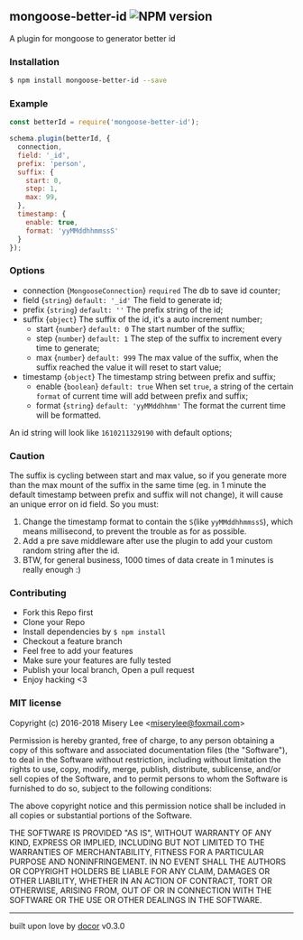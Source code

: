 ## mongoose-better-id ![NPM version](https://img.shields.io/npm/v/mongoose-better-id.svg?style=flat)

A plugin for mongoose to generator better id

### Installation
```bash
$ npm install mongoose-better-id --save
```

### Example
```js
const betterId = require('mongoose-better-id');

schema.plugin(betterId, {
  connection,
  field: '_id',
  prefix: 'person',
  suffix: {
    start: 0,
    step: 1,
    max: 99,
  },
  timestamp: {
    enable: true,
    format: 'yyMMddhhmmssS'
  }
});
```

### Options
* connection {`MongooseConnection`} `required` The db to save id counter;
* field {`string`} `default: '_id'` The field to generate id;
* prefix {`string`} `default: ''` The prefix string of the id;
* suffix {`object`} The suffix of the id, it's a auto increment number;
  - start {`number`} `default: 0` The start number of the suffix;
  - step {`number`} `default: 1` The step of the suffix to increment every time to generate;
  - max {`number`} `default: 999` The max value of the suffix, when the suffix reached the value it will reset to start value;
* timestamp {`object`} The timestamp string between prefix and suffix;
  - enable {`boolean`} `default: true` When set `true`, a string of the certain `format` of current time will add between prefix and suffix;
  - format {`string`} `default: 'yyMMddhhmm'` The format the current time will be formatted.

An id string will look like `1610211329190` with default options;

### Caution
The suffix is cycling between start and max value, so if you generate more than the max mount of the suffix
in the same time (eg. in 1 minute the default timestamp between prefix and suffix will not change),
it will cause an unique error on id field.
So you must:
1. Change the timestamp format to contain the `S`(like `yyMMddhhmmssS`), which means millisecond, to prevent the trouble as for as possible.
2. Add a pre save middleware after use the plugin to add your custom random string after the id.
3. BTW, for general business, 1000 times of data create in 1 minutes is really enough :)

### Contributing
- Fork this Repo first
- Clone your Repo
- Install dependencies by `$ npm install`
- Checkout a feature branch
- Feel free to add your features
- Make sure your features are fully tested
- Publish your local branch, Open a pull request
- Enjoy hacking <3

### MIT license
Copyright (c) 2016-2018 Misery Lee &lt;miserylee@foxmail.com&gt;

Permission is hereby granted, free of charge, to any person obtaining a copy
of this software and associated documentation files (the &quot;Software&quot;), to deal
in the Software without restriction, including without limitation the rights
to use, copy, modify, merge, publish, distribute, sublicense, and/or sell
copies of the Software, and to permit persons to whom the Software is
furnished to do so, subject to the following conditions:

The above copyright notice and this permission notice shall be included in
all copies or substantial portions of the Software.

THE SOFTWARE IS PROVIDED &quot;AS IS&quot;, WITHOUT WARRANTY OF ANY KIND, EXPRESS OR
IMPLIED, INCLUDING BUT NOT LIMITED TO THE WARRANTIES OF MERCHANTABILITY,
FITNESS FOR A PARTICULAR PURPOSE AND NONINFRINGEMENT. IN NO EVENT SHALL THE
AUTHORS OR COPYRIGHT HOLDERS BE LIABLE FOR ANY CLAIM, DAMAGES OR OTHER
LIABILITY, WHETHER IN AN ACTION OF CONTRACT, TORT OR OTHERWISE, ARISING FROM,
OUT OF OR IN CONNECTION WITH THE SOFTWARE OR THE USE OR OTHER DEALINGS IN
THE SOFTWARE.

---
built upon love by [docor](git+https://github.com/turingou/docor.git) v0.3.0
